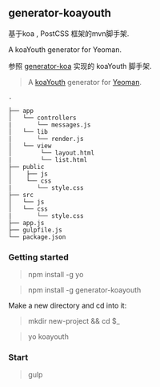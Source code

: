## generator-koayouth
基于koa , PostCSS 框架的mvn脚手架.

A koaYouth generator for Yeoman.

参照 [generator-koa](https://github.com/peter-vilja/generator-koa)
实现的 koaYouth 脚手架.
> A [koaYouth](https://github.com/SineLabo/youth.git) generator for [Yeoman](http://yeoman.io).

    .

    ├── app
    │   └── controllers
    |       └── messages.js
    │   └── lib
    |       └── render.js
    │   └── view
    │        └── layout.html
    |        └── list.html
    ├── public
    │    ├── js
    │    └── css
    |       └── style.css
    ├── src
    │   └── js
    │   └── css
    |       └── style.css
    ├── app.js
    ├── gulpfile.js
    └── package.json



### Getting started
> npm install -g yo

> npm install -g generator-koayouth

Make a new directory and cd into it:
> mkdir new-project && cd $_

> yo koayouth


### Start
> gulp
